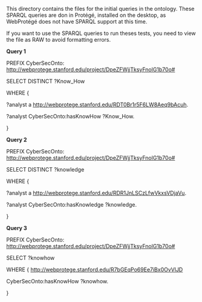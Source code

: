 This directory contains the files for the initial queries in the ontology. 
These SPARQL queries are don in Protégé, installed on the desktop, as WebProtégé does not have SPARQL support at this time.

If you want to use the SPARQL queries to run theses tests, you need to view the file as RAW to avoid formatting errors.

**Query 1**

PREFIX CyberSecOnto: <http://webprotege.stanford.edu/project/DpeZFWjjTksyFnolG1b70o#>

SELECT DISTINCT ?Know_How

WHERE { 

?analyst a <http://webprotege.stanford.edu/RDT0Br1r5F6LW8Aeq9bAcuh>.

?analyst CyberSecOnto:hasKnowHow ?Know_How. 

} 


**Query 2**

PREFIX CyberSecOnto: <http://webprotege.stanford.edu/project/DpeZFWjjTksyFnolG1b70o#> 

SELECT DISTINCT ?knowledge 

WHERE { 

?analyst a <http://webprotege.stanford.edu/RDR1JnLSCzLfwVkxsVDjaVu>. 

?analyst CyberSecOnto:hasKnowledge ?knowledge. 

}


**Query 3**

PREFIX CyberSecOnto: <http://webprotege.stanford.edu/project/DpeZFWjjTksyFnolG1b70o#> 

SELECT ?knowhow 

WHERE { <http://webprotege.stanford.edu/R7bGEqPo69Ee7iBx0OvVlJD>


CyberSecOnto:hasKnowHow ?knowhow. 

}


